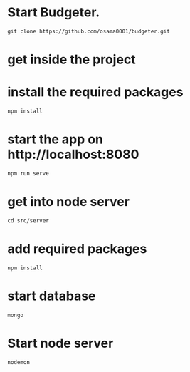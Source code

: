 # Start Budgeter.
```
git clone https://github.com/osama0001/budgeter.git
```
# get inside the project

# install the required packages
```
npm install
```
# start the app on http://localhost:8080
```
npm run serve
```
# get into node server
```
cd src/server
```
# add required packages
```
npm install
```
# start database
```
mongo
```
# Start node server
```
nodemon
```
